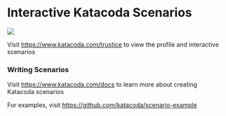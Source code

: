 # Interactive Katacoda Scenarios

[![](http://shields.katacoda.com/katacoda/trustice/count.svg)](https://www.katacoda.com/trustice "Get your profile on Katacoda.com")

Visit https://www.katacoda.com/trustice to view the profile and interactive scenarios

### Writing Scenarios
Visit https://www.katacoda.com/docs to learn more about creating Katacoda scenarios

For examples, visit https://github.com/katacoda/scenario-example
